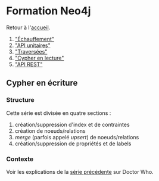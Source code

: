 ---
---
# Formation Neo4j

Retour à l'[accueil](..).

 1. ["Échauffement"](../basics/)
 1. ["API unitaires"](../core_api/)
 1. ["Traversées"](../traversal/)
 1. ["Cypher en lecture"](../cypher_reading/)
 1. ["API REST"](../rest/)
 
## Cypher en écriture

### Structure

Cette série est divisée en quatre sections :

1. création/suppression d'index et de contraintes
1. création de noeuds/relations
1. *merge* (parfois appelé *upsert*) de noeuds/relations
1. création/suppression de propriétés et de labels

### Contexte

Voir les explications de la [série précédente](../cypher_reading/) sur Doctor Who.